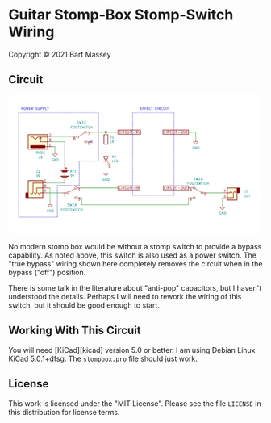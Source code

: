 # Guitar Stomp-Box Stomp-Switch Wiring
Copyright © 2021 Bart Massey


## Circuit

<img src="stompbox.png" width=1170>

No modern stomp box would be without a stomp switch to
provide a bypass capability. As noted above, this switch is
also used as a power switch. The "true bypass" wiring shown
here completely removes the circuit when in the bypass
("off") position.

There is some talk in the literature about "anti-pop"
capacitors, but I haven't understood the details. Perhaps I
will need to rework the wiring of this switch, but it should
be good enough to start.

## Working With This Circuit

You will need [KiCad][kicad] version 5.0 or better. I am
using Debian Linux KiCad 5.0.1+dfsg. The `stompbox.pro` file
should just work.


## License

This work is licensed under the "MIT License".  Please see
the file `LICENSE` in this distribution for license terms.
